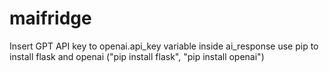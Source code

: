 # maifridge
Insert GPT API key to openai.api_key variable inside ai_response
use pip to install flask and openai ("pip install flask", "pip install openai")
